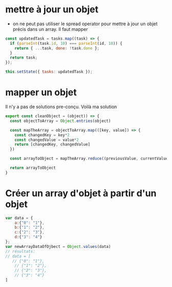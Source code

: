 # mettre à jour un objet

- on ne peut pas utiliser le spread operator pour mettre à jour un objet précis dans un array.
  Il faut mapper

```javascript
const updatedTask = tasks.map((task) => {
  if (parseInt(task.id, 10) === parseInt(id, 10)) {
    return { ...task, done: !task.done };
  }
  return task;
});

this.setState({ tasks: updatedTask });
```

# mapper un objet

Il n'y a pas de solutions pre-conçu. Voilà ma solution

```javascript
export const cleanObject = (object)) => {
  const objectToArray = Object.entries(object)

  const mapTheArray = objectToArray.map(([key, value]) => {
    const changedKey = key*2
    const changedValue = value*2
    return [changedKey, changedValue]
  })

  const arrayToObject = mapTheArray.reduce((previousValue, currentValue) => ({ ...previousValue, [currentValue[0]]: currentValue[1] }), { [maptheArray[0][0]]: maptheArray[0][1] })

  return arrayToObject
}
```

# Créer un array d'objet à partir d'un objet

```javascript
var data = {
    a:{"0": "1"},
    b:{"1": "2"},
    c:{"2": "3"},
    d:{"3": "4"}
};
var newArrayDataOfOjbect = Object.values(data)
// résultats: 
// data = [ 
   // {"0": "1"},
    // {"1": "2"},
    // {"2": "3"},
    // {"3": "4"}
]
```
